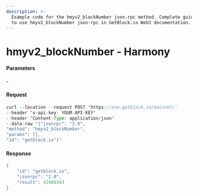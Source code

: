 ```yaml
---
description: >-
  Example code for the hmyv2_blockNumber json-rpc method. Сomplete guide on how
  to use hmyv2_blockNumber json-rpc in GetBlock.io Web3 documentation.
---
```


# hmyv2\_blockNumber - Harmony

#### Parameters

\-

#### Request

```java
curl --location --request POST 'https://one.getblock.io/mainnet/' 
--header 'x-api-key: YOUR-API-KEY' 
--header 'Content-Type: application/json' 
--data-raw '{"jsonrpc": "2.0",
"method": "hmyv2_blockNumber",
"params": [],
"id": "getblock.io"}'
```

#### Response

```java
{
    "id": "getblock.io",
    "jsonrpc": "2.0",
    "result": 42466343
}
```
